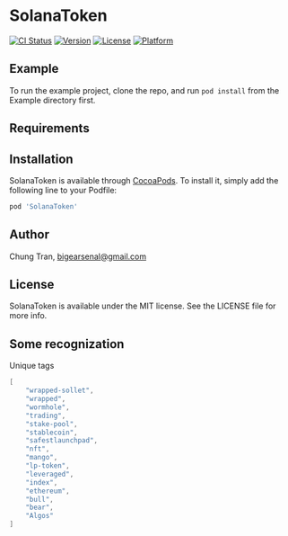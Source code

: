 # SolanaToken

[![CI Status](https://img.shields.io/travis/bigearsenal/SolanaToken.svg?style=flat)](https://travis-ci.org/bigearsenal/SolanaToken)
[![Version](https://img.shields.io/cocoapods/v/SolanaToken.svg?style=flat)](https://cocoapods.org/pods/SolanaToken)
[![License](https://img.shields.io/cocoapods/l/SolanaToken.svg?style=flat)](https://cocoapods.org/pods/SolanaToken)
[![Platform](https://img.shields.io/cocoapods/p/SolanaToken.svg?style=flat)](https://cocoapods.org/pods/SolanaToken)

## Example

To run the example project, clone the repo, and run `pod install` from the Example directory first.

## Requirements

## Installation

SolanaToken is available through [CocoaPods](https://cocoapods.org). To install
it, simply add the following line to your Podfile:

```ruby
pod 'SolanaToken'
```

## Author

Chung Tran, bigearsenal@gmail.com

## License

SolanaToken is available under the MIT license. See the LICENSE file for more info.

## Some recognization
Unique tags

```swift
[
    "wrapped-sollet",
    "wrapped",
    "wormhole",
    "trading",
    "stake-pool",
    "stablecoin",
    "safestlaunchpad",
    "nft",
    "mango",
    "lp-token",
    "leveraged",
    "index",
    "ethereum",
    "bull",
    "bear",
    "Algos"
]
```

